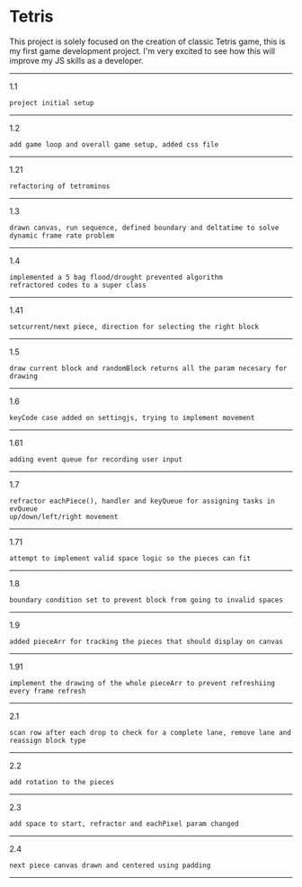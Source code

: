 # Tetris

This project is solely focused on the creation of classic Tetris game, this is my first game development project. I'm very excited to see how this will improve my JS skills as a developer.

-------------------------------------------------

1.1

    project initial setup
 
-------------------------------------------------

1.2

    add game loop and overall game setup, added css file
 
-------------------------------------------------

1.21

    refactoring of tetrominos
 
-------------------------------------------------

1.3

    drawn canvas, run sequence, defined boundary and deltatime to solve
    dynamic frame rate problem

-------------------------------------------------

1.4

    implemented a 5 bag flood/drought prevented algorithm
    refractored codes to a super class
 
-------------------------------------------------

1.41

    setcurrent/next piece, direction for selecting the right block
 
-------------------------------------------------

1.5

    draw current block and randomBlock returns all the param necesary for drawing
     
-------------------------------------------------

1.6

    keyCode case added on settingjs, trying to implement movement
 
-------------------------------------------------

1.61

    adding event queue for recording user input
 
-------------------------------------------------

1.7

    refractor eachPiece(), handler and keyQueue for assigning tasks in evQueue
    up/down/left/right movement
 
-------------------------------------------------

1.71

    attempt to implement valid space logic so the pieces can fit
     
-------------------------------------------------

1.8

    boundary condition set to prevent block from going to invalid spaces
     
-------------------------------------------------

1.9

    added pieceArr for tracking the pieces that should display on canvas
     
-------------------------------------------------

1.91

    implement the drawing of the whole pieceArr to prevent refreshiing every frame refresh
     
-------------------------------------------------

2.1

    scan row after each drop to check for a complete lane, remove lane and reassign block type
     
-------------------------------------------------

2.2

    add rotation to the pieces
     
-------------------------------------------------

2.3

    add space to start, refractor and eachPixel param changed
     
-------------------------------------------------

2.4

    next piece canvas drawn and centered using padding
     
-------------------------------------------------